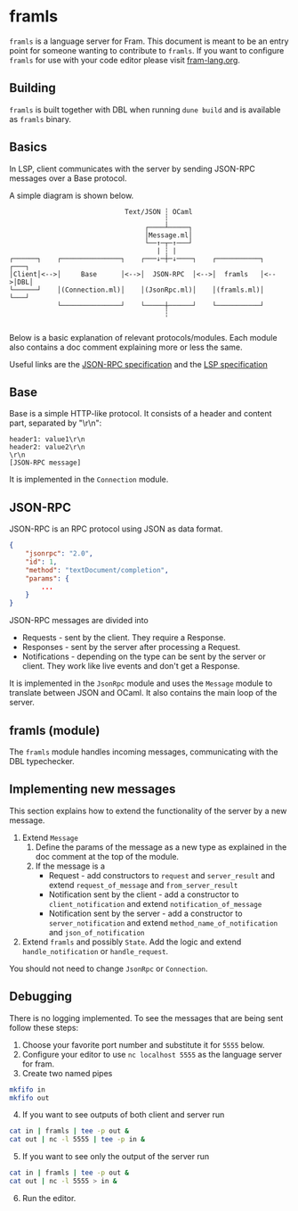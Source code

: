 framls
======

`framls` is a language server for Fram. This document is meant to be
an entry point for someone wanting to contribute to `framls`.
If you want to configure `framls` for use with your code editor please visit
[fram-lang.org](https://fram-lang.org).

Building
--------

`framls` is built together with DBL when running `dune build` and is
available as `framls` binary.

Basics
------

In LSP, client communicates with the server by sending JSON-RPC messages over
a Base protocol.

A simple diagram is shown below.
```
                             Text/JSON ┆ OCaml
                                       ┆
                                  ┌────┴─────┐
                                  │Message.ml│
                                  └──↑─┬─↑───┘
                                     | ┆ |  
┌──────┐    ┌───────────────┐    ┌───↓─┼─↓────┐    ┌───────────┐    ┌───┐
│Client│<-->│     Base      │<-->│  JSON-RPC  │<-->│  framls   │<-->│DBL│
└──────┘    │(Connection.ml)│    │(JsonRpc.ml)│    │(framls.ml)│    └───┘
            └───────────────┘    └─────┼──────┘    └───────────┘
                                       ┆ 
                                   
```

Below is a basic explanation of relevant protocols/modules. 
Each module also contains a doc comment explaining more or less the same.

Useful links are the
[JSON-RPC specification](https://www.jsonrpc.org/specification)
and the
[LSP specification](https://microsoft.github.io/language-server-protocol/specifications/lsp/3.17/specification/)

Base
----

Base is a simple HTTP-like protocol. It consists of a header and content part,
separated by "\r\n":
```
header1: value1\r\n
header2: value2\r\n
\r\n
[JSON-RPC message]
```

It is implemented in the `Connection` module.

JSON-RPC
--------

JSON-RPC is an RPC protocol using JSON as data format.
```json
{
	"jsonrpc": "2.0",
	"id": 1,
	"method": "textDocument/completion",
	"params": {
		...
	}
}
```

JSON-RPC messages are divided into
* Requests - sent by the client. They require a Response.
* Responses - sent by the server after processing a Request.
* Notifications - depending on the type can be sent by the server or client.
  They work like live events and don't get a Response.

It is implemented in the `JsonRpc` module and uses the `Message` module
to translate between JSON and OCaml. It also contains the main loop of
the server.

framls (module)
---------------

The `framls` module handles incoming messages, communicating with
the DBL typechecker.

Implementing new messages
-------------------------

This section explains how to extend the functionality of the server by
a new message.

1. Extend `Message`
   1. Define the params of the message as a new type
      as explained in the doc comment at the top of the module.
   2. If the message is a
      * Request - add constructors to `request` and `server_result`
        and extend `request_of_message` and `from_server_result`
      * Notification sent by the client -
        add a constructor to `client_notification`
        and extend `notification_of_message`
      * Notification sent by the server -
        add a constructor to `server_notification`
        and extend `method_name_of_notification` and `json_of_notification`
2. Extend `framls` and possibly `State`.
   Add the logic and extend `handle_notification` or `handle_request`.

You should not need to change `JsonRpc` or `Connection`.

Debugging
---------

There is no logging implemented. To see the messages that are being sent
follow these steps:
1. Choose your favorite port number and substitute it for `5555` below.
2. Configure your editor to use `nc localhost 5555` as the language server
for fram.
3. Create two named pipes
```bash
mkfifo in
mkfifo out
```
4. If you want to see outputs of both client and server run
```bash
cat in | framls | tee -p out &
cat out | nc -l 5555 | tee -p in & 
```
5. If you want to see only the output of the server run
```bash
cat in | framls | tee -p out &
cat out | nc -l 5555 > in & 
```
6. Run the editor.
